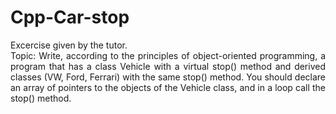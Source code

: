 # Cpp-Car-stop
<p align="justify">Excercise given by the tutor. <br>
Topic: Write, according to the principles of object-oriented programming, a program that has a class Vehicle with a virtual
stop() method and derived classes (VW, Ford, Ferrari) with the same stop() method. You should
declare an array of pointers to the objects of the Vehicle class, and in a loop call the stop() method. </p>

